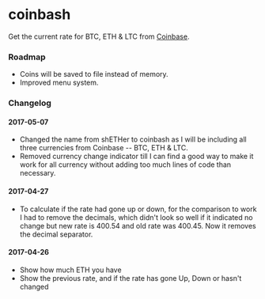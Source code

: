 # coinbash

Get the current rate for BTC, ETH & LTC from [Coinbase](https://www.coinbase.com).

### Roadmap

* Coins will be saved to file instead of memory.
* Improved menu system.

### Changelog

#### 2017-05-07
* Changed the name from shETHer to coinbash as I will be including all three currencies from Coinbase -- BTC, ETH & LTC.
* Removed currency change indicator till I can find a good way to make it work for all currency without adding too much lines of code than necessary.

#### 2017-04-27
* To calculate if the rate had gone up or down, for the comparison to work I had to remove the decimals, which didn't look so well if it indicated no change but new rate is 400.54 and old rate was 400.45. Now it removes the decimal separator.

#### 2017-04-26
* Show how much ETH you have
* Show the previous rate, and if the rate has gone Up, Down or hasn't changed
